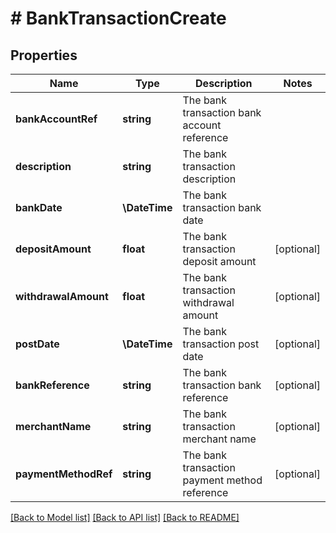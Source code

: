 # # BankTransactionCreate

## Properties

Name | Type | Description | Notes
------------ | ------------- | ------------- | -------------
**bankAccountRef** | **string** | The bank transaction bank account reference |
**description** | **string** | The bank transaction description |
**bankDate** | **\DateTime** | The bank transaction bank date |
**depositAmount** | **float** | The bank transaction deposit amount | [optional]
**withdrawalAmount** | **float** | The bank transaction withdrawal amount | [optional]
**postDate** | **\DateTime** | The bank transaction post date | [optional]
**bankReference** | **string** | The bank transaction bank reference | [optional]
**merchantName** | **string** | The bank transaction merchant name | [optional]
**paymentMethodRef** | **string** | The bank transaction payment method reference | [optional]

[[Back to Model list]](../../README.md#models) [[Back to API list]](../../README.md#endpoints) [[Back to README]](../../README.md)
